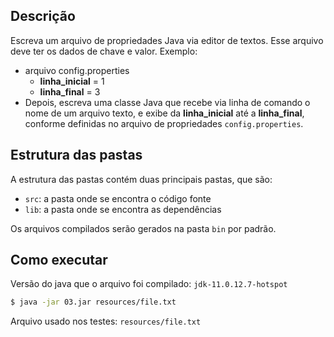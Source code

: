 ## Descrição

Escreva um arquivo de propriedades Java via editor de textos. Esse arquivo deve ter os dados de chave e valor. Exemplo:

- arquivo config.properties
  - **linha_inicial** = 1
  - **linha_final** = 3
- Depois, escreva uma classe Java que recebe via linha de comando o nome de um arquivo texto, e exibe da **linha_inicial** até a **linha_final**, conforme definidas no arquivo de propriedades `config.properties`.

## Estrutura das pastas

A estrutura das pastas contém duas principais pastas, que são:

- `src`: a pasta onde se encontra o código fonte
- `lib`: a pasta onde se encontra as dependências

Os arquivos compilados serão gerados na pasta `bin` por padrão.

## Como executar

Versão do java que o arquivo foi compilado: `jdk-11.0.12.7-hotspot`

```bash
$ java -jar 03.jar resources/file.txt
```

Arquivo usado nos testes: `resources/file.txt`
